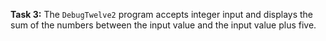 **Task 3:** The `DebugTwelve2` program accepts integer input and displays the sum of the numbers between the input value and the input value plus five.
